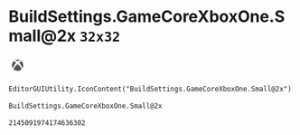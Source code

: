 # BuildSettings.GameCoreXboxOne.Small@2x `32x32`
<img src="/img/BuildSettings.GameCoreXboxOne.Small@2x.png" width=32 height=32>

``` CSharp
EditorGUIUtility.IconContent("BuildSettings.GameCoreXboxOne.Small@2x")
```
```
BuildSettings.GameCoreXboxOne.Small@2x
```
```
2145091974174636302
```
